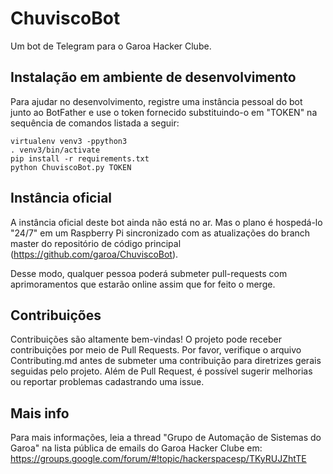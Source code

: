 # ChuviscoBot

Um bot de Telegram para o Garoa Hacker Clube.

## Instalação em ambiente de desenvolvimento

Para ajudar no desenvolvimento, registre uma instância pessoal do bot junto ao BotFather e use o token fornecido substituindo-o em "TOKEN" na sequência de comandos listada a seguir:

```
virtualenv venv3 -ppython3
. venv3/bin/activate
pip install -r requirements.txt
python ChuviscoBot.py TOKEN
```

## Instância oficial

A instância oficial deste bot ainda não está no ar. Mas o plano é hospedá-lo "24/7" em um Raspberry Pi sincronizado com as atualizações do branch master do repositório de código principal (https://github.com/garoa/ChuviscoBot).

Desse modo, qualquer pessoa poderá submeter pull-requests com aprimoramentos que estarão online assim que for feito o merge.

## Contribuições

Contribuições são altamente bem-vindas! O projeto pode receber contribuições por meio de Pull Requests. Por favor, verifique o arquivo Contributing.md antes de submeter uma contribuição para diretrizes gerais seguidas pelo projeto. Além de Pull Request, é possível sugerir melhorias ou reportar problemas cadastrando uma issue.

## Mais info

Para mais informações, leia a thread "Grupo de Automação de Sistemas do Garoa" na lista pública de emails do Garoa Hacker Clube em:
https://groups.google.com/forum/#!topic/hackerspacesp/TKyRUJZhtTE
